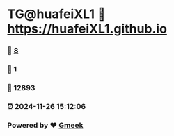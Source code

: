# TG@huafeiXL1 :link: https://huafeiXL1.github.io 
### :page_facing_up: [8](https://huafeiXL1.github.io/tag.html) 
### :speech_balloon: 1 
### :hibiscus: 12893 
### :alarm_clock: 2024-11-26 15:12:06 
### Powered by :heart: [Gmeek](https://github.com/Meekdai/Gmeek)
